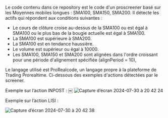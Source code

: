 Le code contenu dans ce repository est le code d'un proscreener basé sur les Moyennes mobiles longues : SMA100, SMA150, SMA200.
Il détecte les actifs qui répondent aux conditions suivantes :

- Le cours de clôture croise au-dessus de la SMA100 ou est égal à SMA100 ou le plus bas de la bougie actuelle est égal à SMA100.
- La SMA100 est supérieure à SMA200.
- La SMA100 est en tendance haussière.
- Le volume est supérieur ou égal à 10000.
- Les SMA100, SMA150 et SMA200 sont alignées dans l'ordre croissant pour une période d'alignement spécifiée (alignPeriod = 10), 

Le langage utilisé est ProRealcode, un langage propre à la plateforme de Trading Prorealtime.
Ci-dessous des exemples d'actions détectées par le screener.



Exemple sur l’action INPOST :
￼
![Capture d’écran 2024-07-30 à 20 42 24](https://github.com/user-attachments/assets/3ea883e5-17b2-43b4-b223-0c0ffd4cd527)


Exemple sur l’action LISI :

![Capture d’écran 2024-07-30 à 20 42 38](https://github.com/user-attachments/assets/1a24d29e-8240-4148-8e34-6eb25ba83f2c)
